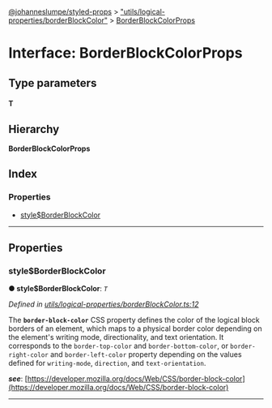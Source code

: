 [@johanneslumpe/styled-props](../README.md) > ["utils/logical-properties/borderBlockColor"](../modules/_utils_logical_properties_borderblockcolor_.md) > [BorderBlockColorProps](../interfaces/_utils_logical_properties_borderblockcolor_.borderblockcolorprops.md)

# Interface: BorderBlockColorProps

## Type parameters
#### T 
## Hierarchy

**BorderBlockColorProps**

## Index

### Properties

* [style$BorderBlockColor](_utils_logical_properties_borderblockcolor_.borderblockcolorprops.md#style_borderblockcolor)

---

## Properties

<a id="style_borderblockcolor"></a>

###  style$BorderBlockColor

**● style$BorderBlockColor**: *`T`*

*Defined in [utils/logical-properties/borderBlockColor.ts:12](https://github.com/johanneslumpe/styled-props/blob/8e709f1/src/utils/logical-properties/borderBlockColor.ts#L12)*

The **`border-block-color`** CSS property defines the color of the logical block borders of an element, which maps to a physical border color depending on the element's writing mode, directionality, and text orientation. It corresponds to the `border-top-color` and `border-bottom-color`, or `border-right-color` and `border-left-color` property depending on the values defined for `writing-mode`, `direction`, and `text-orientation`.

*__see__*: [https://developer.mozilla.org/docs/Web/CSS/border-block-color](https://developer.mozilla.org/docs/Web/CSS/border-block-color)

___


